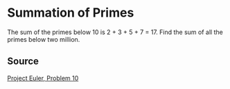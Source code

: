 # Summation of Primes
The sum of the primes below 10 is 2 + 3 + 5 + 7 = 17. Find the sum of all the primes below two million.

## Source
[Project Euler, Problem 10](https://projecteuler.net/problem=10)